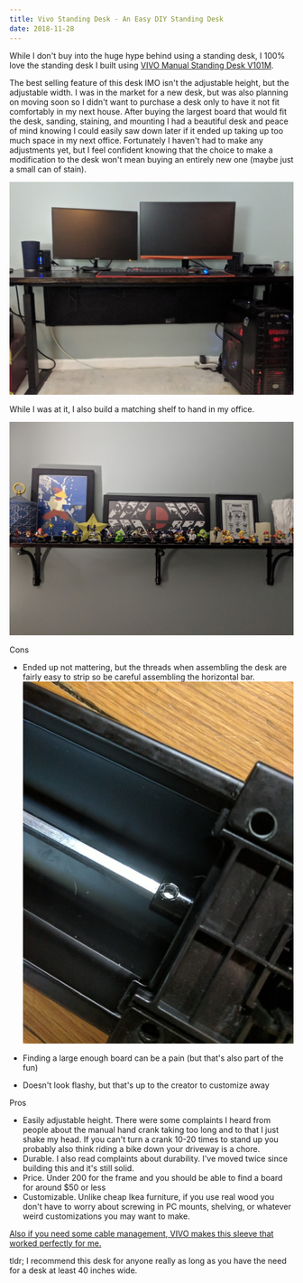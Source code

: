 ```yaml
---
title: Vivo Standing Desk - An Easy DIY Standing Desk
date: 2018-11-28
---
```


While I don't buy into the huge hype behind using a standing desk, I 100% love the standing desk I built using [VIVO Manual Standing Desk V101M](https://amzn.to/2E3o55C).

The best selling feature of this desk IMO isn't the adjustable height, but the adjustable width. I was in the market for a new desk, but was also planning on moving soon so I didn't want to purchase a desk only to have it not fit comfortably in my next house. After buying the largest board that would fit the desk, sanding, staining, and mounting I had a beautiful desk and peace of mind knowing I could easily saw down later if it ended up taking up too much space in my next office. Fortunately I haven't had to make any adjustments yet, but I feel confident knowing that the choice to make a modification to the desk won't mean buying an entirely new one (maybe just a small can of stain).

![Desk](https://github.com/shaneknows/blog/raw/dev/src/images/desk.jpg "Desk")

While I was at it, I also build a matching shelf to hand in my office.

![Shelf](https://github.com/shaneknows/blog/raw/dev/src/images/shelf.jpg "Shelf")

Cons
- Ended up not mattering, but the threads when assembling the desk are fairly easy to strip so be careful assembling the horizontal bar.
![Stripped Thread](https://github.com/shaneknows/blog/raw/dev/src/images/stripped.jpg "Stripped Thread")

- Finding a large enough board can be a pain (but that's also part of the fun)
- Doesn't look flashy, but that's up to the creator to customize away

Pros
- Easily adjustable height. There were some complaints I heard from people about the manual hand crank taking too long and to that I just shake my head. If you can't turn a crank 10-20 times to stand up you probably also think riding a bike down your driveway is a chore.
- Durable. I also read complaints about durability. I've moved twice since building this and it's still solid.
- Price. Under 200 for the frame and you should be able to find a board for around $50 or less
- Customizable. Unlike cheap Ikea furniture, if you use real wood you don't have to worry about screwing in PC mounts, shelving, or whatever weird customizations you may want to make.

[Also if you need some cable management, VIVO makes this sleeve that worked perfectly for me.](https://amzn.to/2P8z4LU)

tldr; I recommend this desk for anyone really as long as you have the need for a desk at least 40 inches wide.